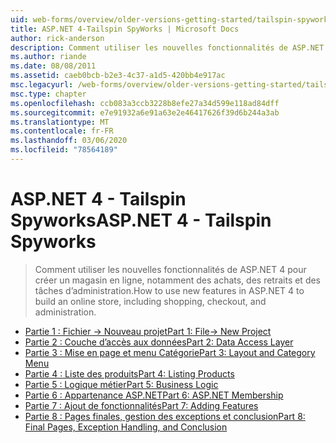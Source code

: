 ```yaml
---
uid: web-forms/overview/older-versions-getting-started/tailspin-spyworks/index
title: ASP.NET 4-Tailspin SpyWorks | Microsoft Docs
author: rick-anderson
description: Comment utiliser les nouvelles fonctionnalités de ASP.NET 4 pour créer un magasin en ligne, notamment des achats, des retraits et des tâches d’administration.
ms.author: riande
ms.date: 08/08/2011
ms.assetid: caeb0bcb-b2e3-4c37-a1d5-420bb4e917ac
msc.legacyurl: /web-forms/overview/older-versions-getting-started/tailspin-spyworks
msc.type: chapter
ms.openlocfilehash: ccb083a3ccb3228b8efe27a34d599e118ad84dff
ms.sourcegitcommit: e7e91932a6e91a63e2e46417626f39d6b244a3ab
ms.translationtype: MT
ms.contentlocale: fr-FR
ms.lasthandoff: 03/06/2020
ms.locfileid: "78564189"
---
```

# <a name="aspnet-4---tailspin-spyworks"></a><span data-ttu-id="0bb34-103">ASP.NET 4 - Tailspin Spyworks</span><span class="sxs-lookup"><span data-stu-id="0bb34-103">ASP.NET 4 - Tailspin Spyworks</span></span>

> <span data-ttu-id="0bb34-104">Comment utiliser les nouvelles fonctionnalités de ASP.NET 4 pour créer un magasin en ligne, notamment des achats, des retraits et des tâches d’administration.</span><span class="sxs-lookup"><span data-stu-id="0bb34-104">How to use new features in ASP.NET 4 to build an online store, including shopping, checkout, and administration.</span></span>

- [<span data-ttu-id="0bb34-105">Partie 1 : Fichier -> Nouveau projet</span><span class="sxs-lookup"><span data-stu-id="0bb34-105">Part 1: File-> New Project</span></span>](tailspin-spyworks-part-1.md)
- [<span data-ttu-id="0bb34-106">Partie 2 : Couche d’accès aux données</span><span class="sxs-lookup"><span data-stu-id="0bb34-106">Part 2: Data Access Layer</span></span>](tailspin-spyworks-part-2.md)
- [<span data-ttu-id="0bb34-107">Partie 3 : Mise en page et menu Catégorie</span><span class="sxs-lookup"><span data-stu-id="0bb34-107">Part 3: Layout and Category Menu</span></span>](tailspin-spyworks-part-3.md)
- [<span data-ttu-id="0bb34-108">Partie 4 : Liste des produits</span><span class="sxs-lookup"><span data-stu-id="0bb34-108">Part 4: Listing Products</span></span>](tailspin-spyworks-part-4.md)
- [<span data-ttu-id="0bb34-109">Partie 5 : Logique métier</span><span class="sxs-lookup"><span data-stu-id="0bb34-109">Part 5: Business Logic</span></span>](tailspin-spyworks-part-5.md)
- [<span data-ttu-id="0bb34-110">Partie 6 : Appartenance ASP.NET</span><span class="sxs-lookup"><span data-stu-id="0bb34-110">Part 6: ASP.NET Membership</span></span>](tailspin-spyworks-part-6.md)
- [<span data-ttu-id="0bb34-111">Partie 7 : Ajout de fonctionnalités</span><span class="sxs-lookup"><span data-stu-id="0bb34-111">Part 7: Adding Features</span></span>](tailspin-spyworks-part-7.md)
- [<span data-ttu-id="0bb34-112">Partie 8 : Pages finales, gestion des exceptions et conclusion</span><span class="sxs-lookup"><span data-stu-id="0bb34-112">Part 8: Final Pages, Exception Handling, and Conclusion</span></span>](tailspin-spyworks-part-8.md)
